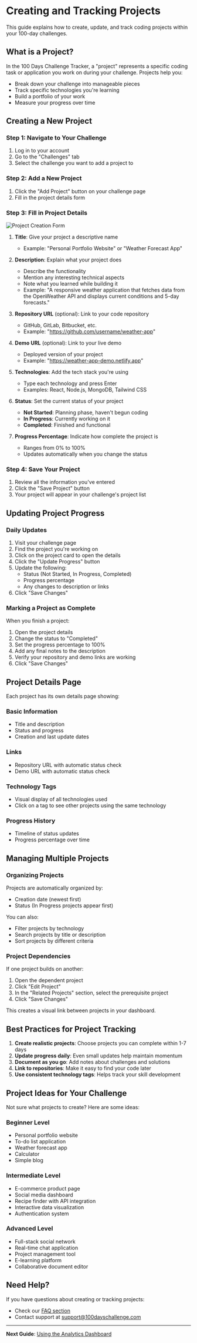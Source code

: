 # Creating and Tracking Projects

This guide explains how to create, update, and track coding projects within your 100-day challenges.

## What is a Project?

In the 100 Days Challenge Tracker, a "project" represents a specific coding task or application you work on during your challenge. Projects help you:

- Break down your challenge into manageable pieces
- Track specific technologies you're learning
- Build a portfolio of your work
- Measure your progress over time

## Creating a New Project

### Step 1: Navigate to Your Challenge

1. Log in to your account
2. Go to the "Challenges" tab
3. Select the challenge you want to add a project to

### Step 2: Add a New Project

1. Click the "Add Project" button on your challenge page
2. Fill in the project details form

### Step 3: Fill in Project Details

![Project Creation Form](../images/project-form.png)

1. **Title**: Give your project a descriptive name
   - Example: "Personal Portfolio Website" or "Weather Forecast App"

2. **Description**: Explain what your project does
   - Describe the functionality
   - Mention any interesting technical aspects
   - Note what you learned while building it
   - Example: "A responsive weather application that fetches data from the OpenWeather API and displays current conditions and 5-day forecasts."

3. **Repository URL** (optional): Link to your code repository
   - GitHub, GitLab, Bitbucket, etc.
   - Example: "https://github.com/username/weather-app"

4. **Demo URL** (optional): Link to your live demo
   - Deployed version of your project
   - Example: "https://weather-app-demo.netlify.app"

5. **Technologies**: Add the tech stack you're using
   - Type each technology and press Enter
   - Examples: React, Node.js, MongoDB, Tailwind CSS

6. **Status**: Set the current status of your project
   - **Not Started**: Planning phase, haven't begun coding
   - **In Progress**: Currently working on it
   - **Completed**: Finished and functional

7. **Progress Percentage**: Indicate how complete the project is
   - Ranges from 0% to 100%
   - Updates automatically when you change the status

### Step 4: Save Your Project

1. Review all the information you've entered
2. Click the "Save Project" button
3. Your project will appear in your challenge's project list

## Updating Project Progress

### Daily Updates

1. Visit your challenge page
2. Find the project you're working on
3. Click on the project card to open the details
4. Click the "Update Progress" button
5. Update the following:
   - Status (Not Started, In Progress, Completed)
   - Progress percentage
   - Any changes to description or links
6. Click "Save Changes"

### Marking a Project as Complete

When you finish a project:

1. Open the project details
2. Change the status to "Completed"
3. Set the progress percentage to 100%
4. Add any final notes to the description
5. Verify your repository and demo links are working
6. Click "Save Changes"

## Project Details Page

Each project has its own details page showing:

### Basic Information
- Title and description
- Status and progress
- Creation and last update dates

### Links
- Repository URL with automatic status check
- Demo URL with automatic status check

### Technology Tags
- Visual display of all technologies used
- Click on a tag to see other projects using the same technology

### Progress History
- Timeline of status updates
- Progress percentage over time

## Managing Multiple Projects

### Organizing Projects

Projects are automatically organized by:
- Creation date (newest first)
- Status (In Progress projects appear first)

You can also:
- Filter projects by technology
- Search projects by title or description
- Sort projects by different criteria

### Project Dependencies

If one project builds on another:

1. Open the dependent project
2. Click "Edit Project"
3. In the "Related Projects" section, select the prerequisite project
4. Click "Save Changes"

This creates a visual link between projects in your dashboard.

## Best Practices for Project Tracking

1. **Create realistic projects**: Choose projects you can complete within 1-7 days
2. **Update progress daily**: Even small updates help maintain momentum
3. **Document as you go**: Add notes about challenges and solutions
4. **Link to repositories**: Make it easy to find your code later
5. **Use consistent technology tags**: Helps track your skill development

## Project Ideas for Your Challenge

Not sure what projects to create? Here are some ideas:

### Beginner Level
- Personal portfolio website
- To-do list application
- Weather forecast app
- Calculator
- Simple blog

### Intermediate Level
- E-commerce product page
- Social media dashboard
- Recipe finder with API integration
- Interactive data visualization
- Authentication system

### Advanced Level
- Full-stack social network
- Real-time chat application
- Project management tool
- E-learning platform
- Collaborative document editor

## Need Help?

If you have questions about creating or tracking projects:

- Check our [FAQ section](../faq.md)
- Contact support at support@100dayschallenge.com

---

**Next Guide**: [Using the Analytics Dashboard](./analytics-dashboard.md)